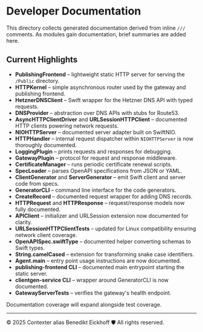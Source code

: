 # Developer Documentation

This directory collects generated documentation derived from inline `///` comments.
As modules gain documentation, brief summaries are added here.

## Current Highlights
- **PublishingFrontend** – lightweight static HTTP server for serving the `/Public` directory.
- **HTTPKernel** – simple asynchronous router used by the gateway and publishing frontend.
- **HetznerDNSClient** – Swift wrapper for the Hetzner DNS API with typed requests.
- **DNSProvider** – abstraction over DNS APIs with stubs for Route53.
- **AsyncHTTPClientDriver** and **URLSessionHTTPClient** – documented HTTP clients powering network requests.
- **NIOHTTPServer** – documented server adapter built on SwiftNIO.
- **HTTPHandler** – internal request dispatcher within `NIOHTTPServer` is now thoroughly documented.
- **LoggingPlugin** – prints requests and responses for debugging.
- **GatewayPlugin** – protocol for request and response middleware.
- **CertificateManager** – runs periodic certificate renewal scripts.
- **SpecLoader** – parses OpenAPI specifications from JSON or YAML.
- **ClientGenerator** and **ServerGenerator** – emit Swift client and server code from specs.
- **GeneratorCLI** – command line interface for the code generators.
- **CreateRecord** – documented request wrapper for adding DNS records.
- **HTTPRequest** and **HTTPResponse** – request/response models now fully documented.
- **APIClient** – initializer and URLSession extension now documented for clarity.
- **URLSessionHTTPClientTests** – updated for Linux compatibility ensuring network client coverage.
- **OpenAPISpec.swiftType** – documented helper converting schemas to Swift types.
- **String.camelCased** – extension for transforming snake case identifiers.
- **Agent.main** – entry point usage instructions are now documented.
- **publishing-frontend CLI** – documented main entrypoint starting the static server.
- **clientgen-service CLI** – wrapper around GeneratorCLI is now documented.
- **GatewayServerTests** – verifies the gateway's health endpoint.

Documentation coverage will expand alongside test coverage.

---
© 2025 Contexter alias Benedikt Eickhoff 🛡️ All rights reserved.
